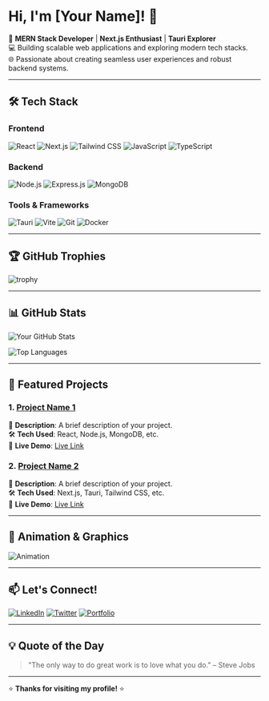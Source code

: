 # Hi, I'm [Your Name]! 👋

🚀 **MERN Stack Developer** | **Next.js Enthusiast** | **Tauri Explorer**  
💻 Building scalable web applications and exploring modern tech stacks.  
🌐 Passionate about creating seamless user experiences and robust backend systems.

---

## 🛠️ **Tech Stack**

### **Frontend**
![React](https://img.shields.io/badge/React-61DAFB?style=for-the-badge&logo=react&logoColor=black)
![Next.js](https://img.shields.io/badge/Next.js-000000?style=for-the-badge&logo=next.js&logoColor=white)
![Tailwind CSS](https://img.shields.io/badge/Tailwind_CSS-38B2AC?style=for-the-badge&logo=tailwind-css&logoColor=white)
![JavaScript](https://img.shields.io/badge/JavaScript-F7DF1E?style=for-the-badge&logo=javascript&logoColor=black)
![TypeScript](https://img.shields.io/badge/TypeScript-3178C6?style=for-the-badge&logo=typescript&logoColor=white)

### **Backend**
![Node.js](https://img.shields.io/badge/Node.js-339933?style=for-the-badge&logo=node.js&logoColor=white)
![Express.js](https://img.shields.io/badge/Express.js-000000?style=for-the-badge&logo=express&logoColor=white)
![MongoDB](https://img.shields.io/badge/MongoDB-47A248?style=for-the-badge&logo=mongodb&logoColor=white)

### **Tools & Frameworks**
![Tauri](https://img.shields.io/badge/Tauri-FFC131?style=for-the-badge&logo=tauri&logoColor=black)
![Vite](https://img.shields.io/badge/Vite-646CFF?style=for-the-badge&logo=vite&logoColor=white)
![Git](https://img.shields.io/badge/Git-F05032?style=for-the-badge&logo=git&logoColor=white)
![Docker](https://img.shields.io/badge/Docker-2496ED?style=for-the-badge&logo=docker&logoColor=white)

---

## 🏆 **GitHub Trophies**

![trophy](https://github-profile-trophy.vercel.app/?username=your-username&theme=onedark&no-frame=true&row=1&column=7)

---

## 📊 **GitHub Stats**

![Your GitHub Stats](https://github-readme-stats.vercel.app/api?username=your-username&show_icons=true&theme=radical)

![Top Languages](https://github-readme-stats.vercel.app/api/top-langs/?username=your-username&layout=compact&theme=radical)

---

## 🌟 **Featured Projects**

### 1. [Project Name 1](https://github.com/your-username/project-1)
📝 **Description**: A brief description of your project.  
🛠️ **Tech Used**: React, Node.js, MongoDB, etc.  
🚀 **Live Demo**: [Live Link](https://your-project-1-demo.com)

### 2. [Project Name 2](https://github.com/your-username/project-2)
📝 **Description**: A brief description of your project.  
🛠️ **Tech Used**: Next.js, Tauri, Tailwind CSS, etc.  
🚀 **Live Demo**: [Live Link](https://your-project-2-demo.com)

---

## 🎨 **Animation & Graphics**

![Animation](https://raw.githubusercontent.com/your-username/your-repo/main/path-to-your-animation.gif)

---

## 📫 **Let's Connect!**

[![LinkedIn](https://img.shields.io/badge/LinkedIn-0077B5?style=for-the-badge&logo=linkedin&logoColor=white)](https://www.linkedin.com/in/your-linkedin)
[![Twitter](https://img.shields.io/badge/Twitter-1DA1F2?style=for-the-badge&logo=twitter&logoColor=white)](https://twitter.com/your-twitter)
[![Portfolio](https://img.shields.io/badge/Portfolio-FF5722?style=for-the-badge&logo=google-chrome&logoColor=white)](https://your-portfolio.com)

---

## 💡 **Quote of the Day**

> "The only way to do great work is to love what you do." – Steve Jobs

---

⭐️ **Thanks for visiting my profile!** ⭐️
